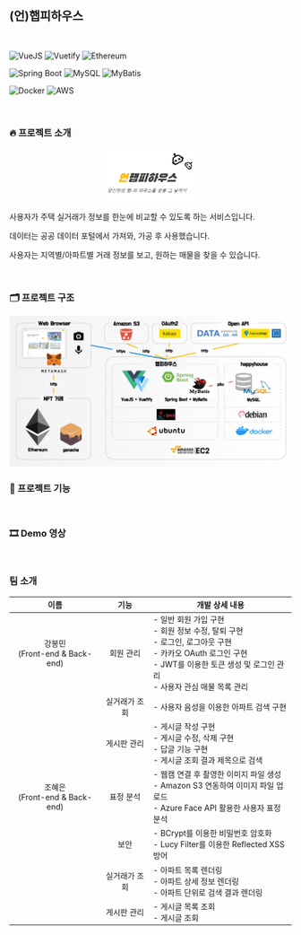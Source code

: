 ## (언)햅피하우스

<br/>

![VueJS](https://img.shields.io/badge/Vue.JS-4FC08D?style=for-the-badge&logo=vue.js&logoColor=white)
![Vuetify](https://img.shields.io/badge/Vuetify-1867C0?style=for-the-badge&logo=vuetify&logoColor=white)
![Ethereum](https://img.shields.io/badge/Ethereum-3C3C3D?style=for-the-badge&logo=ethereum&logoColor=white)

![Spring Boot](https://img.shields.io/badge/SpringBoot-6DB33F?style=for-the-badge&logo=spring-boot&logoColor=white)
![MySQL](https://img.shields.io/badge/mysql-4479A1?style=for-the-badge&logo=mysql&logoColor=white)
![MyBatis](https://img.shields.io/badge/MyBatis-000000?style=for-the-badge&logo=&logoColor=white)

![Docker](https://img.shields.io/badge/Docker-2496ED?style=for-the-badge&logo=docker&logoColor=white)
![AWS](https://img.shields.io/badge/AWS-FF9900?style=for-the-badge&logo=amazon-aws&logoColor=white)

<br/>

### 🔥 프로젝트 소개

<p align="center">
  <img src="./resources/img/logo.png" width="35%" />
</p>

사용자가 주택 실거래가 정보를 한눈에 비교할 수 있도록 하는 서비스입니다.

데이터는 공공 데이터 포털에서 가져와, 가공 후 사용했습니다.

사용자는 지역별/아파트별 거래 정보를 보고, 원하는 매물을 찾을 수 있습니다.

<br/>

### 🗂 프로젝트 구조

<img src="./resources/img/arch.png" />

<br/>

### 📝 프로젝트 기능


<br/>

### 🎞 Demo 영상

<br/>

### 팀 소개

| 이름 | 기능 | 개발 상세 내용 |
| :---: | :---: | --- |
| 강봉민<br/>(Front-end & Back-end) | 회원 관리 |  - 일반 회원 가입 구현<br/>- 회원 정보 수정, 탈퇴 구현<br/>- 로그인, 로그아웃 구현<br/>- 카카오 OAuth 로그인 구현<br/>- JWT를 이용한 토큰 생성 및 로그인 관리<br/>- 사용자 관심 매물 목록 관리 |
|  | 실거래가 조회 |  - 사용자 음성을 이용한 아파트 검색 구현 |
|  | 게시판 관리 |  - 게시글 작성 구현<br/>- 게시글 수정, 삭제 구현<br/>- 답글 기능 구현<br/>- 게시글 조회 결과 제목으로 검색 |
| 조혜은<br/>(Front-end & Back-end) | 표정 분석 |  - 웹캠 연결 후 촬영한 이미지 파일 생성<br/>- Amazon S3 연동하여 이미지 파일 업로드<br/>- Azure Face API 활용한 사용자 표정 분석 |
|  | 보안 |  - BCrypt를 이용한 비밀번호 암호화<br/>- Lucy Filter를 이용한 Reflected XSS 방어 |
|  | 실거래가 조회 |  - 아파트 목록 렌더링<br/>- 아파트 상세 정보 렌더링<br/>- 아파트 단위로 검색 결과 렌더링 |
|  | 게시판 관리 |  - 게시글 목록 조회<br/>- 게시글 조회 |


